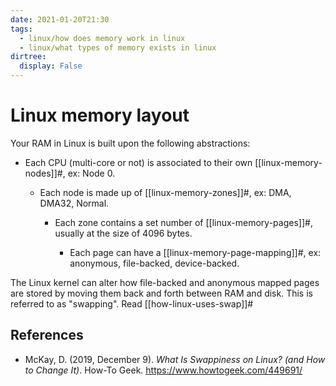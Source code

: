 ```yaml
---
date: 2021-01-20T21:30
tags: 
  - linux/how does memory work in linux
  - linux/what types of memory exists in linux
dirtree:
  display: False
---
```


# Linux memory layout

Your RAM in Linux is built upon the following abstractions:

- Each CPU (multi-core or not) is associated to their own [[linux-memory-nodes]]#, ex: Node 0.

  - Each node is made up of [[linux-memory-zones]]#, ex: DMA, DMA32, Normal.

    - Each zone contains a set number of [[linux-memory-pages]]#, usually at the size of 4096
      bytes.

      - Each page can have a [[linux-memory-page-mapping]]#, ex: anonymous, file-backed,
        device-backed.
    
The Linux kernel can alter how file-backed and anonymous mapped pages are stored
by moving them back and forth between RAM and disk. This is referred to as
"swapping". Read [[how-linux-uses-swap]]#

## References

- McKay, D. (2019, December 9). *What Is Swappiness on Linux? (and How to Change
  It)*. How-To Geek. <https://www.howtogeek.com/449691/>
